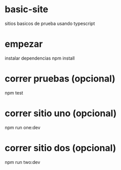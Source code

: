 # basic-site
sitios basicos de prueba usando typescript

# empezar
instalar dependencias
npm install

# correr pruebas (opcional)
npm test

# correr sitio uno (opcional)
npm run one:dev

# correr sitio dos (opcional)
npm run two:dev

